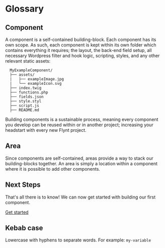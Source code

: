 # Glossary

## Component
A component is a self-contained building-block. Each component has its own scope. As such, each component is kept within its own folder which contains everything it requires; the layout, the back-end field setup, all necessary Wordpress filter and hook logic, scripting, styles, and any other relevant static assets:

```
  MyExampleComponent/
  ├── assets/
  |   ├── exampleImage.jpg
  |   └── exampleIcon.svg
  ├── index.twig
  ├── functions.php
  ├── fields.json
  ├── style.styl
  ├── script.js
  ├── README.md
```

Building components is a sustainable process, meaning every component you develop can be reused within or in another project; increasing your headstart with every new Flynt project.

## Area
Since components are self-contained, areas provide a way to stack our building-blocks together. An area is simply a location within a component where it is possible to add other components.

<div class="alert alert-steps">
  <h2>Next Steps</h2>

  <p>That's all there is to know! We can now get started with building our first component.</p>

  <p><a href="hello-world.md" class="btn btn-primary">Get started</a></p>
</div>

## Kebab case
Lowercase with hyphens to separate words. For example: `my-variable`

